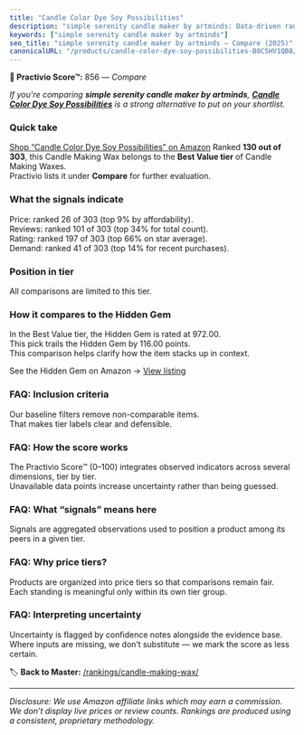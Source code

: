 ```yaml
---
title: "Candle Color Dye Soy Possibilities"
description: "simple serenity candle maker by artminds: Data-driven ranking using the Practivio Score™. Positioned by quality, value, demand, findability, momentum."
keywords: ["simple serenity candle maker by artminds"]
seo_title: "simple serenity candle maker by artminds — Compare (2025)"
canonicalURL: "/products/candle-color-dye-soy-possibilities-B0C5HV1QB8/"
---
```


**🛒 Practivio Score™:** 856 — _Compare_


*If you're comparing **simple serenity candle maker by artminds**, **[Candle Color Dye Soy Possibilities](https://www.amazon.com/dp/B0C5HV1QB8?tag=practivio-20)** is a strong alternative to put on your shortlist.*
### Quick take
[Shop “Candle Color Dye Soy Possibilities” on Amazon](https://www.amazon.com/dp/B0C5HV1QB8?tag=practivio-20)
Ranked **130 out of 303**, this Candle Making Wax belongs to the **Best Value tier** of Candle Making Waxes.  
Practivio lists it under **Compare** for further evaluation.

### What the signals indicate
Price: ranked 26 of 303 (top 9% by affordability).  
Reviews: ranked 101 of 303 (top 34% for total count).  
Rating: ranked 197 of 303 (top 66% on star average).  
Demand: ranked 41 of 303 (top 14% for recent purchases).

### Position in tier
All comparisons are limited to this tier.

### How it compares to the Hidden Gem
In the Best Value tier, the Hidden Gem is rated at 972.00.  
This pick trails the Hidden Gem by 116.00 points.  
This comparison helps clarify how the item stacks up in context.  

See the Hidden Gem on Amazon → [View listing](https://www.amazon.com/dp/B06Y3T5RV4?tag=practivio-20)

### FAQ: Inclusion criteria
Our baseline filters remove non-comparable items.  
That makes tier labels clear and defensible.

### FAQ: How the score works
The Practivio Score™ (0–100) integrates observed indicators across several dimensions, tier by tier.  
Unavailable data points increase uncertainty rather than being guessed.

### FAQ: What “signals” means here
Signals are aggregated observations used to position a product among its peers in a given tier.

### FAQ: Why price tiers?
Products are organized into price tiers so that comparisons remain fair.  
Each standing is meaningful only within its own tier group.

### FAQ: Interpreting uncertainty
Uncertainty is flagged by confidence notes alongside the evidence base.  
Where inputs are missing, we don’t substitute — we mark the score as less certain.

<!-- Missing template for Compare/CompareWithinPriceClass -->


🏷️ **Back to Master:** [/rankings/candle-making-wax/](/rankings/candle-making-wax/)

---
_Disclosure: We use Amazon affiliate links which may earn a commission. We don’t display live prices or review counts. Rankings are produced using a consistent, proprietary methodology._
